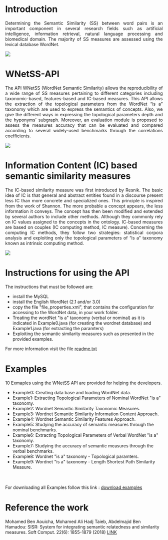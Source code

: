 # Introduction
<p align="justify">Determining the Semantic Similarity (SS) between word pairs is an important component in several research fields such as artificial intelligence, information retrieval, natural language processing and biomedical domain. The majority of SS measures are assessed using the lexical database WordNet.</p>
<img src="https://user-images.githubusercontent.com/19282671/112055772-8d103f80-8b57-11eb-9ce6-2e84841c0336.png"/ align="center">
<br>

# WNetSS-API
 <p align="justify">The API WNetSS (WordNet Semantic Similarity) allows the reproducibility of a wide range of SS measures pertaining to different categories including taxonomic-based, features-based and IC-based measures. This API allows the extraction of the topological parameters from the WordNet “is a” taxonomy which are used to express the semantics of concepts. Also, we give the different ways in expressing the topological parameters depth and the hyponyms’ subgraph. Moreover, an evaluation module is proposed to assess the measures accuracy that can be evaluated and compared according to several widely-used benchmarks through the correlations coefficients.</p>
 
 <img src="https://user-images.githubusercontent.com/19282671/112054825-5e459980-8b56-11eb-82f3-df2330db8f93.png" align="center"/>
 <br>
 
 # Information Content (IC) based semantic similarity measures
 <p align="justify">The IC-based similarity measure was first introduced by Resnik. The basic idea of IC is that general and abstract entities found in a discourse present less IC than more concrete and specialized ones. This principle is inspired from the work of Shannon. The more probable a concept appears, the less information it conveys. The concept has then been modified and extended by several authors to include other methods. Although they commonly rely on IC values assigned to the concepts in the ontology. IC-based measures are based on couples (IC computing method, IC measure). Concerning the computing IC methods, they follow two strategies: statistical corpora analysis and exploiting only the topological parameters of “is a” taxonomy known as intrinsic computing method.</p>
 <img src="https://user-images.githubusercontent.com/19282671/112056548-6e5e7880-8b58-11eb-8a21-7a6b8f164522.png" align="center"/>
 <br>
 
 # Instructions for using the API
The instructions that must be followed are:
<ul>
 <li> install the MySQL </li>

<li>install the English WordNet (2.1 and/or 3.0)</li>

<li>copy the file "file_properties.xml", that contains the configuration for accessing to the WordNet data, in your work folder.</li>

<li>Treating the wordNet "is a" taxonomy (verbal or nominal) as it is indicated in Example0.java (for creating the wordnet database) 
  and Example1.java (for extracting the paramters)</li>

<li>Exploiting the semantic similarity measures such as presented in the provided examples.</li>
</ul>
For more information visit the file <a href="https://github.com/MohamedAliHadjTaieb/WNetSS-API/blob/main/Readme.txt">readme.txt</a>

# Examples
10 Exmaples using the WNetSS API are provided for helping the developers.
<ul>
 <li>Example0: Creating data base and loading WordNet data.</li>

 <li>Example1: Extracting Topological Parameters of Nominal WordNet "is a" taxonomy.</li>

 <li>Example2: Wordnet Semantic Similarity Taxonomic Measures.</li>

 <li>Example3: Wordnet Semantic Similarity Information Content Approach.</li>

 <li>Example4: Wordnet Semantic Similarity Features Approach.</li>

 <li>Example5: Studying the accuracy of semantic measures through the nominal benchmarks.</li>

 <li>Example6: Extracting Topological Parameters of Verbal WordNet "is a" taxonomy.</li>

 <li>Example7: Studying the accuracy of semantic measures through the verbal benchmarks.</li>

 <li>Example8: Wordnet "is a" taxonomy - Topological paramters.</li>

 <li>Example9: Wordnet "is a" taxonomy - Length Shortest Path Similarity Measure.</li>
</ul> <br><br>
 For downloading all Examples follow this link : <a href="https://drive.google.com/file/d/11Kvs2oJtxEC8TZgZPRWNlLc2MweMG98A/view?usp=sharing">download examples</a>
 
 # Reference the work
 Mohamed Ben Aouicha, Mohamed Ali Hadj Taieb, Abdelmajid Ben Hamadou: SISR: System for integrating semantic relatedness and similarity measures. Soft Comput. 22(6): 1855-1879 (2018) <a href="https://link.springer.com/article/10.1007/s00500-016-2438-x">LINK</a>
